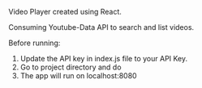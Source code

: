 Video Player created using React. 

Consuming Youtube-Data API to search and list videos. 

Before running:

1) Update the API key in index.js file to your API Key. 
2) Go to project directory and do <npm start>
3) The app will run on localhost:8080

